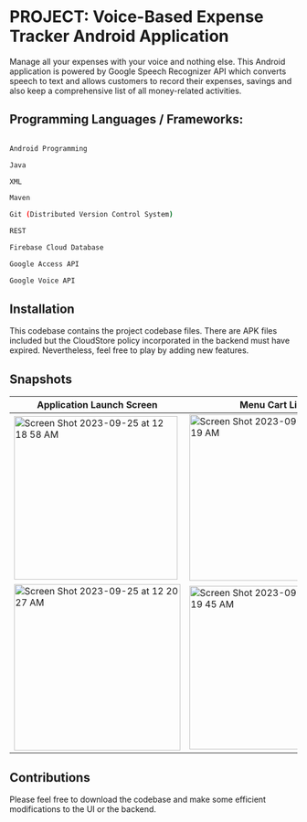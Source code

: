 # PROJECT: Voice-Based Expense Tracker Android Application

Manage all your expenses with your voice and nothing else. This Android application is powered by Google Speech Recognizer API which converts speech to text and allows customers to record their expenses, savings and also keep a comprehensive list of all money-related activities.


## Programming Languages / Frameworks:

``` bash

Android Programming

Java

XML

Maven

Git (Distributed Version Control System)

REST 

Firebase Cloud Database

Google Access API

Google Voice API

```

## Installation

This codebase contains the project codebase files. There are APK files included but the CloudStore policy incorporated in the backend must have expired. Nevertheless, feel free to play by adding new features.

## Snapshots

| Application Launch Screen | Menu Cart List      |
| ---------------------- | ---------------------- |
| <img width="286" alt="Screen Shot 2023-09-25 at 12 18 58 AM" src="https://github.com/jyothi-koushik-1998/project6-java-android-expenseTracker/assets/47804397/639adcc4-39f9-4e0a-a39c-41ca27fdbf4d"> | <img width="291" alt="Screen Shot 2023-09-25 at 12 21 19 AM" src="https://github.com/jyothi-koushik-1998/project6-java-android-expenseTracker/assets/47804397/20ddae14-d3fd-4aed-8819-91c95f18b9dc"> |
| <img width="291" alt="Screen Shot 2023-09-25 at 12 20 27 AM" src="https://github.com/jyothi-koushik-1998/project6-java-android-expenseTracker/assets/47804397/f0f9853e-7f0b-433f-892f-2ca633fdfb8b"> | <img width="286" alt="Screen Shot 2023-09-25 at 12 19 45 AM" src="https://github.com/jyothi-koushik-1998/project6-java-android-expenseTracker/assets/47804397/afa94690-691b-473c-8e3d-faa562dfcb5a"> |
 
## Contributions

Please feel free to download the codebase and make some efficient modifications to the UI or the backend.
